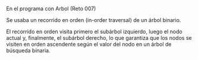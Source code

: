 En el programa con Arbol (Reto 007)

Se usaba un recorrido en orden (in-order traversal) de un árbol binario.

El recorrido en orden visita primero el subárbol izquierdo, luego el nodo actual y, finalmente, el subárbol derecho, lo que garantiza que los nodos se visiten en orden ascendente según el valor del nodo en un árbol de búsqueda binaria.
